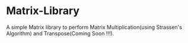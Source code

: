 # Matrix-Library

A simple Matrix library to perform Matrix Multiplication(using Strassen's Algorithm) and Transpose(Coming Soon !!!).
